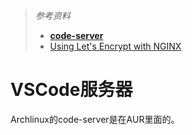 > *参考资料*
>
> - **[code-server](https://github.com/coder/code-server)**
> - [Using Let's Encrypt with NGINX](https://coder.com/docs/code-server/latest/guide#using-lets-encrypt-with-nginx)

# VSCode服务器

Archlinux的code-server是在AUR里面的。